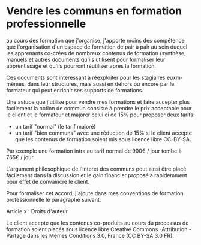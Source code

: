 <!--

---
title: Vendre les communs en formation professionnelle
description: Actuces pour vendre les communs et placer les contenus co-créés en formation sous licence libre.
image_url: 
licence: CC-BY-SA
---

-->



# Vendre les communs en formation professionnelle

au cours des formation que j'organise, j'apporte moins des compétence que l'organisation d'un espace de formation de pair à pair au sein duquel les apprenants co-crées de nombreux contenus de formation (synthèse, manuels et autres documents qu'ils utilisent pour formaliser leur apprentissage et qu'ils pourront réutiliser après la formation. 

Ces documents sont interessant à réexploiter pour les stagiaires euxm-mêmes, dans leur structures, mais aussi en dehors ou encore par le formateur qui peut enrichir ses supports de formations.

Une astuce que j'utilise pour vendre mes formations et faire accepter plus facilement la notion de commun consiste à prendre le prix acceptable pour le client et le formateur et majorer celui ci de 15% pour proposer deux tarifs:

- un tarif "normal" (le tarif majoré)
- un tarif "bien communs" avec une réduction de 15% si le client accepte que les contenus de formation soient mis sous licence libre CC-BY-SA.

Par exemple une formation intra au tarif normal de 900€ / jour tombe à 765€ / jour.

L'argument philosophique de l'interet des communs peut ainsi être placé facilement dans la discussion et le gain financier proposé a rapidemment pour effet de convaincre le client.

Pour formaliser cet accord, j'ajoute dans mes conventions de formation professionnelle le paragraphe suivant:

 Article x : Droits d'auteur
 
 Le client accepte que les contenus co-produits au cours du processus de formation soient placés sous licence libre Creative Commons -Attribution - Partage dans les Mêmes Conditions 3.0, France (CC BY-SA 3.0 FR).
